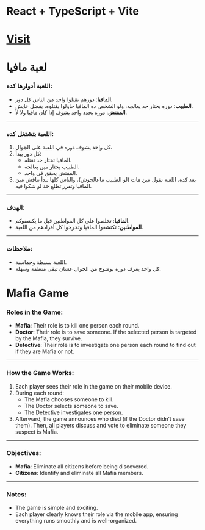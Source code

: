 # React + TypeScript + Vite


# [Visit](https://mafia-plum.vercel.app/)

# لعبة مافيا

### اللعبة أدوارها كده:
- **المافيا**: دورهم يقتلوا واحد من الناس كل دور.
- **الطبيب**: دوره يختار حد يعالجه، ولو الشخص ده المافيا حاولوا يقتلوه، يفضل عايش.
- **المفتش**: دوره يحدد واحد يشوف إذا كان مافيا ولا لأ.

---

### اللعبة بتشتغل كده:
1. كل واحد يشوف دوره في اللعبة على الجوال.
2. كل دور يبدأ:
   - المافيا تختار حد تقتله.
   - الطبيب يختار مين يعالجه.
   - المفتش يحقق في واحد.
3. بعد كده، اللعبة تقول مين مات (لو الطبيب ماعالجوش)، والناس كلها تبدأ تناقش مين المافيا وتقرر تطلع حد لو شكوا فيه.

---

### الهدف:
- **المافيا**: تخلصوا على كل المواطنين قبل ما يكشفوكم.
- **المواطنين**: تكتشفوا المافيا وتخرجوا كل أفرادهم من اللعبة.

---

### ملاحظات:
- اللعبة بسيطة وحماسية.
- كل واحد يعرف دوره بوضوح من الجوال عشان تبقى منظمة وسهلة.


# Mafia Game

### Roles in the Game:
- **Mafia**: Their role is to kill one person each round.
- **Doctor**: Their role is to save someone. If the selected person is targeted by the Mafia, they survive.
- **Detective**: Their role is to investigate one person each round to find out if they are Mafia or not.

---

### How the Game Works:
1. Each player sees their role in the game on their mobile device.
2. During each round:
   - The Mafia chooses someone to kill.
   - The Doctor selects someone to save.
   - The Detective investigates one person.
3. Afterward, the game announces who died (if the Doctor didn’t save them). 
   Then, all players discuss and vote to eliminate someone they suspect is Mafia.

---

### Objectives:
- **Mafia**: Eliminate all citizens before being discovered.
- **Citizens**: Identify and eliminate all Mafia members.

---

### Notes:
- The game is simple and exciting.
- Each player clearly knows their role via the mobile app, ensuring everything runs smoothly and is well-organized.